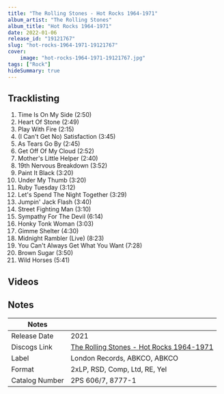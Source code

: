 ```yaml
---
title: "The Rolling Stones - Hot Rocks 1964-1971"
album_artist: "The Rolling Stones"
album_title: "Hot Rocks 1964-1971"
date: 2022-01-06
release_id: "19121767"
slug: "hot-rocks-1964-1971-19121767"
cover:
    image: "hot-rocks-1964-1971-19121767.jpg"
tags: ["Rock"]
hideSummary: true
---
```


## Tracklisting
1. Time Is On My Side (2:50)
2. Heart Of Stone (2:49)
3. Play With Fire (2:15)
4. (I Can't Get No) Satisfaction (3:45)
5. As Tears Go By (2:45)
6. Get Off Of My Cloud (2:52)
7. Mother's Little Helper (2:40)
8. 19th Nervous Breakdown (3:52)
9. Paint It Black (3:20)
10. Under My Thumb (3:20)
11. Ruby Tuesday (3:12)
12. Let's Spend The Night Together (3:29)
13. Jumpin' Jack Flash (3:40)
14. Street Fighting Man (3:10)
15. Sympathy For The Devil (6:14)
16. Honky Tonk Woman (3:03)
17. Gimme Shelter (4:30)
18. Midnight Rambler (Live) (8:23)
19. You Can't Always Get What You Want (7:28)
20. Brown Sugar (3:50)
21. Wild Horses (5:41)

## Videos


## Notes

| Notes          |             |
| ---------------| ----------- |
| Release Date   | 2021 |
| Discogs Link   | [The Rolling Stones - Hot Rocks 1964-1971](https://www.discogs.com/release/19121767) |
| Label          | London Records, ABKCO, ABKCO |
| Format         | 2xLP, RSD, Comp, Ltd, RE, Yel |
| Catalog Number | 2PS 606/7, 8777-1 |

